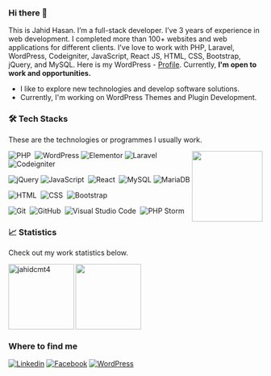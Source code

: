 ### Hi there 👋

This is Jahid Hasan. I’m a full-stack developer. I’ve 3 years of experience in web development. I completed more than 100+ websites and web applications for different clients. I've love to work with PHP, Laravel, WordPress, Codeigniter, JavaScript, React JS, HTML, CSS, Bootstrap, jQuery, and MySQL. Here is my WordPress - [Profile](https://profiles.wordpress.org/jahidcse/). Currently, **I'm open to work and opportunities.**

- I like to explore new technologies and develop software solutions.
- Currently, I'm working on WordPress Themes and Plugin Development.


### 🛠 Tech Stacks
These are the technologies or programmes I usually work.

 <img align="right" height="140" src="https://github-readme-stats.vercel.app/api/top-langs/?username=jahidcmt4&theme=react&layout=compact" />
 
![PHP](https://img.shields.io/badge/-PHP-05122A?style=flat&logo=php)&nbsp;
![WordPress](https://img.shields.io/badge/Wordpress-21759B?style=flat-square&logo=wordpress&logoColor=white)
![Elementor](https://img.shields.io/badge/Elementor-9146FF?style=flat-square&logo=elementor&logoColor=white)
![Laravel](https://img.shields.io/badge/-Larvel-05122A?style=flat&logo=laravel)&nbsp;
![Codeigniter](https://img.shields.io/badge/-Codeigniter-05122A?style=flat&logo=codeigniter)&nbsp;

![jQuery](https://img.shields.io/badge/jQuery-0769AD?style=flat-square&logo=jquery&logoColor=white)
![JavaScript](https://img.shields.io/badge/-JavaScript-05122A?style=flat&logo=javascript)&nbsp;
![React](https://img.shields.io/badge/-React-05122A?style=flat&logo=react)&nbsp;
![MySQL](https://img.shields.io/badge/MySQL-005C84?style=flat-square&logo=mysql&logoColor=white)
![MariaDB](https://img.shields.io/badge/MariaDB-003545?style=flat-square&logo=mariadb&logoColor=white)

![HTML](https://img.shields.io/badge/-HTML-05122A?style=flat&logo=HTML5)&nbsp;
![CSS](https://img.shields.io/badge/-CSS-05122A?style=flat&logo=CSS3&logoColor=1572B6)&nbsp;
![Bootstrap](https://img.shields.io/badge/-Bootstrap-05122A?style=flat&logo=bootstrap&logoColor=563D7C)

![Git](https://img.shields.io/badge/-Git-05122A?style=flat&logo=git)&nbsp;
![GitHub](https://img.shields.io/badge/-GitHub-05122A?style=flat&logo=github)&nbsp;
![Visual Studio Code](https://img.shields.io/badge/-Visual%20Studio%20Code-05122A?style=flat&logo=visual-studio-code&logoColor=007ACC)&nbsp;
![PHP Storm](https://img.shields.io/badge/-PHP%20Storm-05122A?style=flat&logo=phpstorm)&nbsp;

### 📈 Statistics
Check out my work statistics below.

 <img  height= "130" align="left" alt="jahidcmt4" src="https://github-readme-streak-stats.herokuapp.com/?user=jahidcmt4&theme=dark&hide_border=true" />
 <img height= "130" src="https://github-readme-stats.vercel.app/api?username=jahidcmt4&theme=dark&hide_border=true&show_icons=true&include_all_commits=true" />
 
 ### Where to find me

[![Linkedin](https://img.shields.io/badge/LinkedIn-0077B5?style=flat-square&logo=linkedin&logoColor=white)](https://www.linkedin.com/in/jahidcmt4/) 
[![Facebook](https://img.shields.io/badge/Facebook-1877F2?style=flat-square&logo=facebook&logoColor=white)](https://facebook.com/jahidcmt4)
[![WordPress](https://img.shields.io/badge/Wordpress-21759B?style=flat-square&logo=wordpress&logoColor=white)](https://profiles.wordpress.org/jahidcse/)

